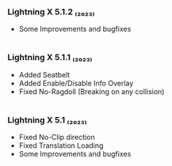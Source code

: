 ### Lightning X 5.1.2 ₍₂₀₂₃₎
- Some Improvements and bugfixes

#

### Lightning X 5.1.1 ₍₂₀₂₃₎
- Added Seatbelt 
- Added Enable/Disable Info Overlay 
- Fixed No-Ragdoll (Breaking on any collision)

#

### Lightning X 5.1 ₍₂₀₂₃₎
- Fixed No-Clip direction 
- Fixed Translation Loading 
- Some Improvements and bugfixes
